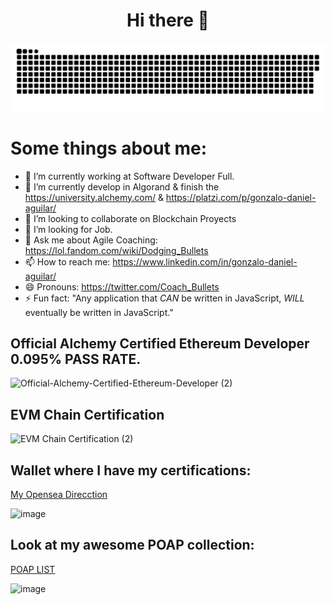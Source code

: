 <h1 align="center"> Hi there 👋 </h1> 

<a align="center" href=#><img src="contributions.svg"></a>

# Some things about me:

- 🔭 I’m currently working at Software Developer Full.
- 🌱 I’m currently develop in Algorand & finish the https://university.alchemy.com/ & https://platzi.com/p/gonzalo-daniel-aguilar/
- 👯 I’m looking to collaborate on Blockchain Proyects
- 🤔 I’m looking for Job.
- 💬 Ask me about Agile Coaching: https://lol.fandom.com/wiki/Dodging_Bullets
- 📫 How to reach me: https://www.linkedin.com/in/gonzalo-daniel-aguilar/
- 😄 Pronouns: https://twitter.com/Coach_Bullets
- ⚡ Fun fact: "Any application that *CAN* be written in JavaScript, *WILL* eventually be written in JavaScript."

## Official Alchemy Certified Ethereum Developer 0.095% PASS RATE.

![Official-Alchemy-Certified-Ethereum-Developer (2)](https://github.com/user-attachments/assets/a4da3ed0-b012-40f8-a134-e1cbcaa96a10)

## EVM Chain Certification

<img width="1600" height="866" alt="EVM Chain Certification (2)" src="https://github.com/user-attachments/assets/6bab8754-8913-4fac-b581-84f7df6f55b4" />

## Wallet where I have my certifications:

[My Opensea Direcction](https://opensea.io/0x1655e80Ba41BF7106BA2bC9B032ED9Af26ae6E9e?status=all )

![image](https://github.com/user-attachments/assets/afa3825b-3d19-4d9f-b89f-185a13da4ba4)

## Look at my awesome POAP collection:


[POAP LIST](https://app.poap.xyz/scan/0x1655e80ba41bf7106ba2bc9b032ed9af26ae6e9e)

![image](https://github.com/user-attachments/assets/3c463f3b-297d-4b30-ad9a-18adb2802c28)
